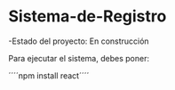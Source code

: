 <h1> Sistema-de-Registro </h1>
-Estado del proyecto: En construcción


Para ejecutar el sistema, debes poner: 

´´´´npm install react´´´´
